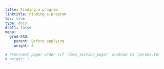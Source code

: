 ```yaml
---
title: Finding a program
linktitle: Finding a program
toc: true
type: docs
draft: false
menu:
  grad-FAQ:
    parent: Before applying
    weight: 4

# Prev/next pager order (if `docs_section_pager` enabled in `params.toml`)
# weight: 1
---
```

